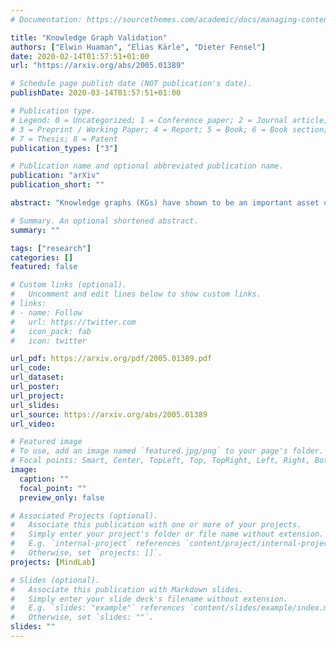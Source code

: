 ```yaml
---
# Documentation: https://sourcethemes.com/academic/docs/managing-content/

title: "Knowledge Graph Validation"
authors: ["Elwin Huaman", "Elias Kärle", "Dieter Fensel"]
date: 2020-02-14T01:57:51+01:00
url: "https://arxiv.org/abs/2005.01389"

# Schedule page publish date (NOT publication's date).
publishDate: 2020-03-14T01:57:51+01:00

# Publication type.
# Legend: 0 = Uncategorized; 1 = Conference paper; 2 = Journal article;
# 3 = Preprint / Working Paper; 4 = Report; 5 = Book; 6 = Book section;
# 7 = Thesis; 8 = Patent
publication_types: ["3"]

# Publication name and optional abbreviated publication name.
publication: "arXiv"
publication_short: ""

abstract: "Knowledge graphs (KGs) have shown to be an important asset of large companies like Google and Microsoft. KGs play an important role in providing structured and semantically rich information, making them available to people and machines, and supplying accurate, correct and reliable knowledge. To do so a critical task is knowledge validation, which measures whether statements from KGs are semantically correct and correspond to the so-called "real" world. In this paper, we provide an overview and review of the state-of-the-art approaches, methods and tools on knowledge validation for KGs, as well as an evaluation of them. As a result, we demonstrate a lack of reproducibility of tools results, give insights, and state our future research direction."

# Summary. An optional shortened abstract.
summary: ""

tags: ["research"]
categories: []
featured: false

# Custom links (optional).
#   Uncomment and edit lines below to show custom links.
# links:
# - name: Follow
#   url: https://twitter.com
#   icon_pack: fab
#   icon: twitter

url_pdf: https://arxiv.org/pdf/2005.01389.pdf
url_code:
url_dataset:
url_poster:
url_project:
url_slides:
url_source: https://arxiv.org/abs/2005.01389
url_video:

# Featured image
# To use, add an image named `featured.jpg/png` to your page's folder. 
# Focal points: Smart, Center, TopLeft, Top, TopRight, Left, Right, BottomLeft, Bottom, BottomRight.
image:
  caption: ""
  focal_point: ""
  preview_only: false

# Associated Projects (optional).
#   Associate this publication with one or more of your projects.
#   Simply enter your project's folder or file name without extension.
#   E.g. `internal-project` references `content/project/internal-project/index.md`.
#   Otherwise, set `projects: []`.
projects: [MindLab]

# Slides (optional).
#   Associate this publication with Markdown slides.
#   Simply enter your slide deck's filename without extension.
#   E.g. `slides: "example"` references `content/slides/example/index.md`.
#   Otherwise, set `slides: ""`.
slides: ""
---
```


